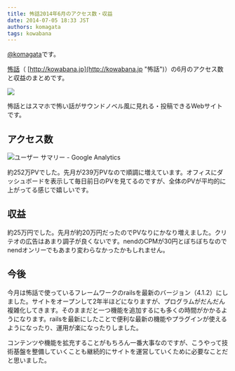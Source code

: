 ```yaml
---
title: 怖話2014年6月のアクセス数・収益
date: 2014-07-05 18:33 JST
authors: komagata
tags: kowabana
---
```

 [@komagata](http://twitter.com/komagata)です。

 [怖話](http://kowabana.jp "怖話")（ [http://kowabana.jp](http://kowabana.jp "怖話")）の6月のアクセス数と収益のまとめです。

[![](https://lh4.googleusercontent.com/-8-pkth8ETpA/UYjg32awOAI/AAAAAAAADKg/0h8DP9Cg4CQ/s400/Screen%2520Shot%25202013-05-07%2520at%25208.08.34%2520PM.png)](http://kowabana.jp)

怖話とはスマホで怖い話がサウンドノベル風に見れる・投稿できるWebサイトです。

## アクセス数

![ユーザー サマリー - Google Analytics](http://i.gyazo.com/b0c0f37062e2f9f263d8d052644035b8.png)

約252万PVでした。先月が239万PVなので順調に増えています。オフィスにダッシュボードを表示して毎日前日のPVを見てるのですが、全体のPVが平均的に上がってる感じで嬉しいです。

## 収益

約25万円でした。先月が約20万円だったのでPVなりにかなり増えました。クリテオの広告はあまり調子が良くないです。nendのCPMが30円とぼちぼちなのでnendオンリーでもあまり変わらなかったかもしれません。

## 今後

今月は怖話で使っているフレームワークのrailsを最新のバージョン（4.1.2）にしました。サイトをオープンして2年半ほどになりますが、プログラムがだんだん複雑化してきます。そのままだと一つ機能を追加するにも多くの時間がかかるようになります。railsを最新にしたことで便利な最新の機能やプラグインが使えるようになったり、運用が楽になったりしました。

コンテンツや機能を拡充することがもちろん一番大事なのですが、こうやって技術基盤を整備していくことも継続的にサイトを運営していくために必要なことだと思いました。
